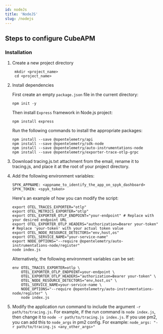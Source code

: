 ```yaml
---
id: nodeJs
title: 'NodeJS'
slug: /nodejs
---
```


## Steps to configure CubeAPM

### Installation

1. Create a new project directory 
    
   ```
    mkdir <project_name>
    cd <project_name>
    ```

1. Install dependencies

    First create an empty `package.json` file in the current directory:

    ```
    npm init -y
    ```
    Then install `Express` framework in Node.js project:

    ```
    npm install express
    ```

    Run the following commands to install the appropriate packages:

    ```
    npm install --save @opentelemetry/api
    npm install --save @opentelemetry/sdk-node
    npm install --save @opentelemetry/auto-instrumentations-node
    npm install --save @opentelemetry/exporter-trace-otlp-grpc
    ```

2. Download tracing.js.txt attachment from the email, rename it to tracing.js, and place it at
the root of your project directory.

3. Add the following environment variables:

    ```
    SPYK_APPNAME: <appname_to_identify_the_app_on_spyk_dashboard>
    SPYK_TOKEN: <spyk_token>
    ```

    Here's an example of how you can modify the script:

    ```
    export OTEL_TRACES_EXPORTER="otlp"
    export OTEL_METRICS_EXPORTER="otlp"
    export OTEL_EXPORTER_OTLP_ENDPOINT="your-endpoint" # Replace with your desired endpoint URL
    export OTEL_EXPORTER_OTLP_HEADERS="authorization=Bearer your-token" # Replace 'your-token' with your actual token value
    export OTEL_NODE_RESOURCE_DETECTORS="env,host,os"
    export OTEL_SERVICE_NAME="your-service-name"
    export NODE_OPTIONS="--require @opentelemetry/auto-instrumentations-node/register"
    node index.js
    ```

    Alternatively, the following environment variables can be set:

    ```
    env OTEL_TRACES_EXPORTER=otlp \
        OTEL_EXPORTER_OTLP_ENDPOINT=your-endpoint \
        OTEL_EXPORTER_OTLP_HEADERS="authorization=Bearer your-token" \
        OTEL_NODE_RESOURCE_DETECTORS="env,host,os" \
        OTEL_SERVICE_NAME=your-service-name \
        NODE_OPTIONS="--require @opentelemetry/auto-instrumentations-node/register" \
        node index.js
    ```


5. Modify the application run command to include the argument ```-r
path/to/tracing.js```. For example, if the run command is ```node index.js```, then
change it to ```node -r path/to/tracing.js index.js```. If you use pm2, you can add
this to ```node_args``` in pm2 config. For example:
```node_args: "-r path/to/tracing.js <any_other_args>"```
